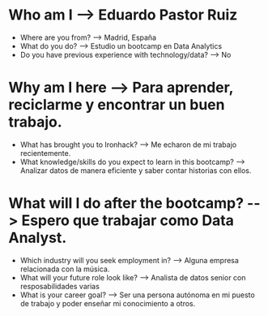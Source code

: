 # Who am I --> Eduardo Pastor Ruiz

* Where are you from? --> Madrid, España
* What do you do? --> Estudio un bootcamp en Data Analytics
* Do you have previous experience with technology/data? --> No

# Why am I here --> Para aprender, reciclarme y encontrar un buen trabajo.

* What has brought you to Ironhack? --> Me echaron de mi trabajo recientemente.
* What knowledge/skills do you expect to learn in this bootcamp? --> Analizar datos de manera eficiente y saber contar historias con ellos.

# What will I do after the bootcamp? --> Espero que trabajar como Data Analyst.

* Which industry will you seek employment in? --> Alguna empresa relacionada con la música.
* What will your future role look like? --> Analista de datos senior con resposabilidades varias
* What is your career goal? --> Ser una persona autónoma en mi puesto de trabajo y poder enseñar mi conocimiento a otros.